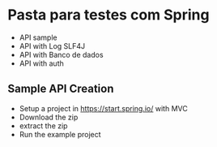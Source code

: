 # Pasta para testes com Spring

* API sample
* API with Log SLF4J
* API with Banco de dados
* API with auth

## Sample API Creation
- Setup a project in https://start.spring.io/ with MVC
- Download the zip
- extract the zip
- Run the example project